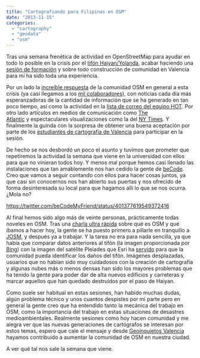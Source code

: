 ```yaml
---
title: "Cartografiando para Filipinas en OSM"
date: "2013-11-15"
categories: 
  - "cartography"
  - "geodata"
  - "osm"
---
```


Tras una semana frenética de actividad en OpenStreetMap para ayudar en todo lo posible en la crisis por el [tifón Haiyan/Yolanda](http://wiki.openstreetmap.org/wiki/Typhoon_Haiyan), acabar haciendo una [sesión de formación](https://www.facebook.com/events/539089339508895/) y sobre todo construcción de comunidad en Valencia para mí ha sido toda una experiencia.

Por un lado la [increíble respuesta](http://resultmaps.neis-one.org/osm-typhoon-haiyan-2013?#8/11.281/123.690) de la comunidad OSM en general a esta crisis (ya casi llegamos a los [mil colaboradores](http://resultmaps.neis-one.org/osm-typhoon-haiyan-2013-contributors)), con noticias cada día más esperanzadoras de la cantidad de información que se ha generado en tan poco tiempo, así como la actividad en la [lista de correo del equipo HOT](https://lists.openstreetmap.org/listinfo/hot). Por otro lado artículos en medios de comunicación como [The Atlantic](http://www.theatlantic.com/technology/archive/2013/11/how-online-mapmakers-are-helping-the-red-cross-save-lives-in-the-philippines/281366/) y espectaculares visualizaciones como la del [NY Times](http://www.nytimes.com/interactive/2013/11/11/world/asia/typhoon-haiyan-map.html?_r=0). Y finalmente la guinda con la sorpresa de obtener una buena aceptación por parte de los [estudiantes de cartografía de Valencia](https://www.facebook.com/GeomaticaUPV) para participar en la sesión.

De hecho se nos desbordó un poco el asunto y tuvimos que prometer que repetiremos la actividad la semana que viene en la universidad con ellos para que no vinieran todos hoy. Y menos mal porque hemos casi llenado las instalaciones que tan amablemente nos han cedido la gente de [beCode](http://becodemyfriend.com/). Creo que vamos a seguir contando con ellos para hacer cosas juntos, ya que casi sin conocernos nos han abierto sus puertas y nos ofrecido de forma desinteresada su local para que hagamos allí lo que se nos ocurra. ¿Mola no?

https://twitter.com/beCodeMyFriend/status/401377619549372416

Al final hemos sido algo más de veinte personas, prácticamente todas noveles en OSM. Tras una [charla ultra rápida](http://slid.es/jorgesanz/yolandaph-hotosm) sobre qué es OSM y qué íbamos a hacer hoy, la gente se ha puesto primero a pillarle en tranquillo a [JOSM](http://slid.es/jorgesanz/yolandaph-hotosm), y después ya a trabajar. Y la tarea no era para nada sencilla, ya que había que comparar datos anteriores al tifón (la imagen proporcionada por [Bing](http://binged.it/1jaiIf9)) con la imagen del satélite Pleiades que Esri ha [servido](http://bit.ly/1adric3) para que la comunidad pueda identificar los daños del tifón. Imágenes desplazadas, usuarios que no habían sido muy cuidadosos con la creación de cartografía y algunas nubes más o menos densas han sido los mayores problemas que ha tenido la gente para poder dar de alta nuevos edificios y carreteras y marcar aquellos que han quedado destruidos por el paso de Haiyan.

Como suele ser habitual en estas sesiones, han habido muchas dudas, algún problema técnico y unos cuantos despistes por mi parte pero en general la gente creo que ha entendido tanto la mecánica del trabajo en OSM, como la importancia del trabajo en estas situaciones de desastres medioambientales. Realmente sesiones como hoy hacen comunidad y me alegra ver que las nuevas generaciones de cartógrafos se interesan por estos temas, espero que cale el mensaje y desde [Geoinquietos Valencia](http://wiki.osgeo.org/wiki/Category:Geoinquietos_Valencia) hayamos contribuido a aumentar la comunidad de OSM en nuestra ciudad.

A ver qué tal nos sale la semana que viene.
